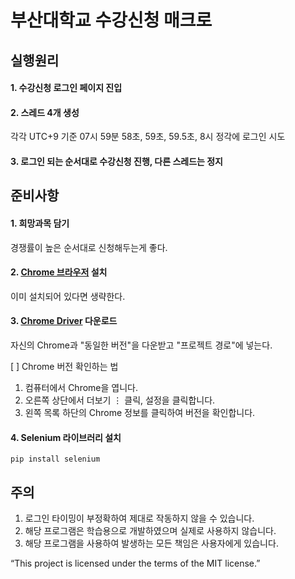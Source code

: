 # 부산대학교 수강신청 매크로


## 실행원리
#### 1. 수강신청 로그인 페이지 진입
#### 2. 스레드 4개 생성
각각 UTC+9 기준 07시 59분 58초, 59초, 59.5초, 8시 정각에 로그인 시도
#### 3. 로그인 되는 순서대로 수강신청 진행, 다른 스레드는 정지


## 준비사항
#### 1. 희망과목 담기
경쟁률이 높은 순서대로 신청해두는게 좋다.
#### 2. [Chrome 브라우저](https://www.google.com/intl/ko_kr/chrome/) 설치
이미 설치되어 있다면 생략한다.
#### 3. [Chrome Driver](https://chromedriver.chromium.org/downloads) 다운로드 
자신의 Chrome과 "동일한 버전"을 다운받고 "프로젝트 경로"에 넣는다.

 [ ] Chrome 버전 확인하는 법
   1. 컴퓨터에서 Chrome을 엽니다.
   2. 오른쪽 상단에서 더보기 ⋮ 클릭, 설정을 클릭합니다.
   3. 왼쪽 목록 하단의 Chrome 정보를 클릭하여 버전을 확인합니다.
#### 4. Selenium 라이브러리 설치
```
pip install selenium
```


## 주의
1. 로그인 타이밍이 부정확하여 제대로 작동하지 않을 수 있습니다.
2. 해당 프로그램은 학습용으로 개발하였으며 실제로 사용하지 않습니다.
3. 해당 프로그램을 사용하여 발생하는 모든 책임은 사용자에게 있습니다.


“This project is licensed under the terms of the MIT license.”